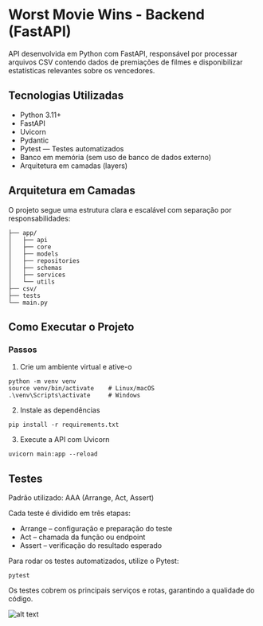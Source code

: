 # Worst Movie Wins - Backend (FastAPI)

API desenvolvida em Python com FastAPI, responsável por processar arquivos CSV contendo dados de premiações de filmes e disponibilizar estatísticas relevantes sobre os vencedores.

## Tecnologias Utilizadas
 - Python 3.11+
 - FastAPI
 - Uvicorn
 - Pydantic
 - Pytest — Testes automatizados
 - Banco em memória (sem uso de banco de dados externo)
 - Arquitetura em camadas (layers)

## Arquitetura em Camadas
O projeto segue uma estrutura clara e escalável com separação por responsabilidades:

```
├── app/
│   ├── api
│   ├── core
│   ├── models
│   ├── repositories
│   ├── schemas
│   ├── services
│   └── utils
├── csv/
├── tests
└── main.py
```

## Como Executar o Projeto

### Passos

1. Crie um ambiente virtual e ative-o
```
python -m venv venv
source venv/bin/activate    # Linux/macOS
.\venv\Scripts\activate     # Windows
```

2. Instale as dependências
```
pip install -r requirements.txt
```

3. Execute a API com Uvicorn
```
uvicorn main:app --reload
```

## Testes

Padrão utilizado: AAA (Arrange, Act, Assert)

Cada teste é dividido em três etapas:
 - Arrange – configuração e preparação do teste
 - Act – chamada da função ou endpoint
 - Assert – verificação do resultado esperado

Para rodar os testes automatizados, utilize o Pytest:
```
pytest 
```
Os testes cobrem os principais serviços e rotas, garantindo a qualidade do código.

![alt text](image.png)